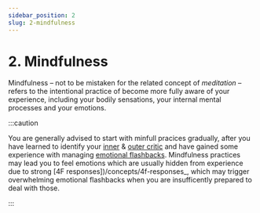 ```yaml
---
sidebar_position: 2
slug: 2-mindfulness
---
```


# 2. Mindfulness

Mindfulness – not to be mistaken for the related concept of _meditation_ – refers to the intentional practice of become more fully aware of your experience, including your bodily sensations, your internal mental processes and your emotions.

:::caution

You are generally advised to start with minfull pracices gradually, after you have learned to identify your [inner](/concepts/inner-critic) & [outer critic](/concepts/outer-critic) and have gained some experience with managing [emotional flashbacks](/concepts/emotional-flashback). Mindfulness practices may lead you to feel emotions which are usually hidden from experience due to strong [4F responses])/concepts/4f-responses\_, which may trigger overwhelming emotional flashbacks when you are insufficently prepared to deal with those.

:::
